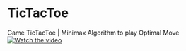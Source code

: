 # TicTacToe
Game TicTacToe | Minimax Algorithm to play Optimal Move 
[![Watch the video](https://img.youtube.com/PH97sfOdNrY/maxresdefault.jpg)](https://youtu.be/PH97sfOdNrY)
